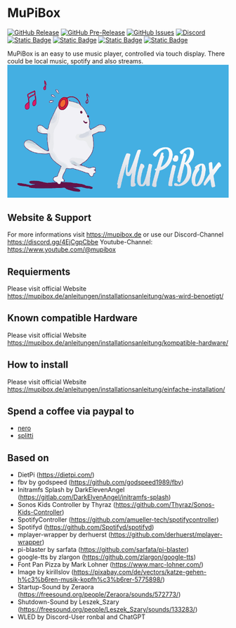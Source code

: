 # MuPiBox
[![GitHub Release](https://img.shields.io/github/v/release/splitti/MuPiBox)](https://github.com/splitti/MuPiBox/releases) 
[![GitHub Pre-Release](https://img.shields.io/github/v/release/splitti/MuPiBox)](https://github.com/splitti/MuPiBox/releases) 
[![GitHub Issues](https://img.shields.io/github/issues/splitti/MuPiBox.svg?style=flat-square&label=Issues&color=d77982)](https://github.com/splitti/MuPiBox/issues)
[![Discord](https://img.shields.io/discord/879874342203306005?logo=Discord&link=https%3A%2F%2Fdiscord.gg%2F4EjCgpCbbe)](https://discord.gg/4EjCgpCbbe) [![Static Badge](https://img.shields.io/badge/Website-Website?logo=Google%20Chrome&logoColor=%23ffffff&labelColor=%234285F4&color=%234285F4&link=https%3A%2F%2Fmupibox.de)](https://mupibox.de) [![Static Badge](https://img.shields.io/badge/Youtube-Youtube?logo=youtube&labelColor=red&color=red&link=https%3A%2F%2Fwww.youtube.com%2Fchannel%2FUCiqTXPBQLYgTB4uPBKzLENA)](https://www.youtube.com/channel/UCiqTXPBQLYgTB4uPBKzLENA) [![Static Badge](https://img.shields.io/badge/Facebook-Facebook?logo=facebook&labelColor=blue&color=blue&link=https%3A%2F%2Fwww.facebook.com%2Fmupibox)](https://www.facebook.com/mupibox) [![Static Badge](https://img.shields.io/badge/Paypal-Donate?logo=Paypal&label=Donate&link=https%3A%2F%2Fpaypal.me%2FDonateMuPiBox)](https://paypal.me/DonateMuPiBox)

MuPiBox is an easy to use music player, controlled via touch display. There could be local music, spotify and also streams.
![Caption](media/images/splash.png "Caption") 
## Website & Support
For more informations visit https://mupibox.de or use our Discord-Channel https://discord.gg/4EjCgpCbbe
Youtube-Channel: https://www.youtube.com/@mupibox
## Requierments
Please visit official Website https://mupibox.de/anleitungen/installationsanleitung/was-wird-benoetigt/
## Known compatible Hardware
Please visit official Website https://mupibox.de/anleitungen/installationsanleitung/kompatible-hardware/
## How to install
Please visit official Website  https://mupibox.de/anleitungen/installationsanleitung/einfache-installation/
## Spend a coffee via paypal to
- <a href="https://paypal.me/EGerhardt" target="_blank">nero</a>
- <a href="https://paypal.me/splittscheid" target="_blank">splitti</a>

## Based on
- DietPi (https://dietpi.com/)
- fbv by godspeed (https://github.com/godspeed1989/fbv)
- Initramfs Splash by DarkElevenAngel (https://gitlab.com/DarkElvenAngel/initramfs-splash)
- Sonos Kids Controller by Thyraz (https://github.com/Thyraz/Sonos-Kids-Controller)
- SpotifyController (https://github.com/amueller-tech/spotifycontroller)
- Spotifyd (https://github.com/Spotifyd/spotifyd)
- mplayer-wrapper by derhuerst (https://github.com/derhuerst/mplayer-wrapper)
- pi-blaster by sarfata (https://github.com/sarfata/pi-blaster)
- google-tts by zlargon (https://github.com/zlargon/google-tts)
- Font Pan Pizza by Mark Lohner (https://www.marc-lohner.com/)
- Image by kirillslov (https://pixabay.com/de/vectors/katze-gehen-h%c3%b6ren-musik-kopfh%c3%b6rer-5775898/)
- Startup-Sound by Zeraora (https://freesound.org/people/Zeraora/sounds/572773/)
- Shutdown-Sound by Leszek_Szary (https://freesound.org/people/Leszek_Szary/sounds/133283/)
- WLED by Discord-User ronbal and ChatGPT
  
